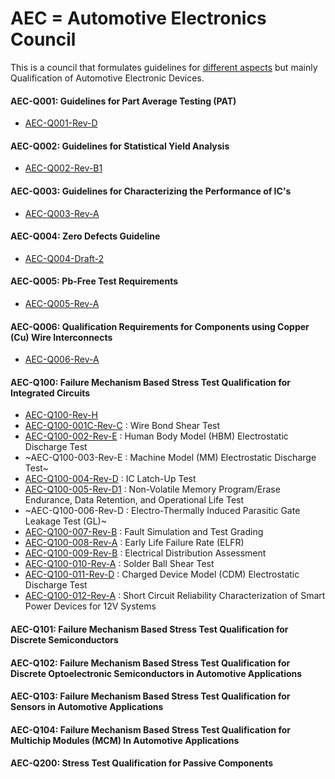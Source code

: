 # AEC = Automotive Electronics Council

This is a council that formulates guidelines for [different aspects](http://www.aecouncil.com/AECDocuments.html) but mainly Qualification of Automotive Electronic Devices.

#### AEC-Q001: Guidelines for Part Average Testing (**PAT**)
- [AEC-Q001-Rev-D](AEC-Q001-Rev-D.pdf)

#### AEC-Q002: Guidelines for Statistical Yield Analysis
- [AEC-Q002-Rev-B1](AEC-Q002-Rev-B1.pdf)

#### AEC-Q003: Guidelines for Characterizing the Performance of IC's
- [AEC-Q003-Rev-A](AEC-Q003-Rev-A.pdf)

#### AEC-Q004: Zero Defects Guideline
- [AEC-Q004-Draft-2](AEC-Q004-Draft-2.pdf)

#### AEC-Q005: Pb-Free Test Requirements
- [AEC-Q005-Rev-A](AEC-Q005-Rev-A.pdf)

#### AEC-Q006: Qualification Requirements for Components using Copper (Cu) Wire Interconnects
- [AEC-Q006-Rev-A](AEC-Q006-Rev-A.pdf)

#### AEC-Q100: Failure Mechanism Based Stress Test Qualification for **Integrated Circuits**
- [AEC-Q100-Rev-H](AEC-Q100-Rev-H.pdf)
- [AEC-Q100-001C-Rev-C](AEC-Q100-001C-Rev-C.pdf) : Wire Bond Shear Test
- [AEC-Q100-002-Rev-E](AEC-Q100-002-Rev-E.pdf) : Human Body Model (HBM) Electrostatic Discharge Test
- ~AEC-Q100-003-Rev-E : Machine Model (MM) Electrostatic Discharge Test~
- [AEC-Q100-004-Rev-D](AEC-Q100-004-Rev-D.pdf) : IC Latch-Up Test
- [AEC-Q100-005-Rev-D1](AEC-Q100-005-Rev-D1.pdf) : Non-Volatile Memory Program/Erase Endurance, Data Retention, and Operational Life Test
- ~AEC-Q100-006-Rev-D : Electro-Thermally Induced Parasitic Gate Leakage Test (GL)~
- [AEC-Q100-007-Rev-B](AEC-Q100-007-Rev-B.pdf) : Fault Simulation and Test Grading
- [AEC-Q100-008-Rev-A](AEC-Q100-008-Rev-A.pdf) : Early Life Failure Rate (ELFR)
- [AEC-Q100-009-Rev-B](AEC-Q100-009-Rev-B.pdf) : Electrical Distribution Assessment
- [AEC-Q100-010-Rev-A](AEC-Q100-010-Rev-A.pdf) : Solder Ball Shear Test
- [AEC-Q100-011-Rev-D](AEC-Q100-011-Rev-D.pdf) : Charged Device Model (CDM) Electrostatic Discharge Test
- [AEC-Q100-012-Rev-A](AEC-Q100-012-Rev-A.pdf) : Short Circuit Reliability Characterization of Smart Power Devices for 12V Systems

#### AEC-Q101: Failure Mechanism Based Stress Test Qualification for **Discrete** Semiconductors

#### AEC-Q102: Failure Mechanism Based Stress Test Qualification for **Discrete Optoelectronic** Semiconductors in Automotive Applications

#### AEC-Q103: Failure Mechanism Based Stress Test Qualification for **Sensors** in Automotive Applications

#### AEC-Q104: Failure Mechanism Based Stress Test Qualification for **Multichip Modules (MCM)** In Automotive Applications

#### AEC-Q200: Stress Test Qualification for **Passive Components** 

